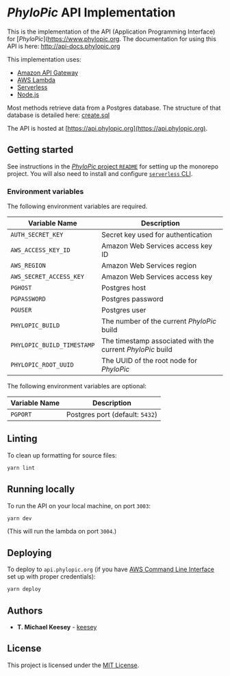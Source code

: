 # _PhyloPic_ API Implementation

This is the implementation of the API (Application Programming Interface) for [_PhyloPic_](https://www.phylopic.org. The documentation for using this API is here: http://api-docs.phylopic.org

This implementation uses:

- [Amazon API Gateway](https://aws.amazon.com/api-gateway/)
- [AWS Lambda](https://aws.amazon.com/lambda/)
- [Serverless](https://www.serverless.com/)
- [Node.js](https://nodejs.org/)

Most methods retrieve data from a Postgres database. The structure of that database is detailed here: [create.sql](../../sql/create.sql)

The API is hosted at [https://api.phylopic.org](https://api.phylopic.org).

## Getting started

See instructions in the [_PhyloPic_ project `README`](../../README.md) for setting up the monorepo project. You will also need to install and configure [`serverless` CLI](https://www.serverless.com/framework/docs/getting-started).

### Environment variables

The following environment variables are required.

| Variable Name              | Description                                                |
| -------------------------- | ---------------------------------------------------------- |
| `AUTH_SECRET_KEY`          | Secret key used for authentication                         |
| `AWS_ACCESS_KEY_ID`        | Amazon Web Services access key ID                          |
| `AWS_REGION`               | Amazon Web Services region                                 |
| `AWS_SECRET_ACCESS_KEY`    | Amazon Web Services access key                             |
| `PGHOST`                   | Postgres host                                              |
| `PGPASSWORD`               | Postgres password                                          |
| `PGUSER`                   | Postgres user                                              |
| `PHYLOPIC_BUILD`           | The number of the current _PhyloPic_ build                 |
| `PHYLOPIC_BUILD_TIMESTAMP` | The timestamp associated with the current _PhyloPic_ build |
| `PHYLOPIC_ROOT_UUID`       | The UUID of the root node for _PhyloPic_                   |

The following environment variables are optional:

| Variable Name | Description                     |
| ------------- | ------------------------------- |
| `PGPORT`      | Postgres port (default: `5432`) |

## Linting

To clean up formatting for source files:

```sh
yarn lint
```

## Running locally

To run the API on your local machine, on port `3003`:

```sh
yarn dev
```

(This will run the lambda on port `3004`.)

## Deploying

To deploy to `api.phylopic.org` (if you have [AWS Command Line Interface](https://aws.amazon.com/cli/) set up with proper credentials):

```sh
yarn deploy
```

## Authors

- **T. Michael Keesey** - [keesey](https://github.com/keesey)

## License

This project is licensed under the [MIT License](../../LICENSE).
